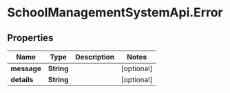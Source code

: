# SchoolManagementSystemApi.Error

## Properties
Name | Type | Description | Notes
------------ | ------------- | ------------- | -------------
**message** | **String** |  | [optional] 
**details** | **String** |  | [optional] 
